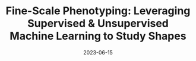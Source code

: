 ---
title: "Fine-Scale Phenotyping: Leveraging Supervised & Unsupervised Machine Learning to Study Shapes"
collection: talks
type: "Hands-On Workshop"
# link: 'https://docs.google.com/presentation/d/1JFikSP8e9XCOeCNJ0r6vEw95lwkEFlpVpDx7Acm6JeE/edit?usp=sharing'
venue: "Univeristy of Illinois Center for Digital Agriculture AI Foundry for Agricultural Applications Short Course"
date: 2023-06-15
location: "Zoom"
---